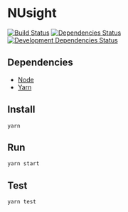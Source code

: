 # NUsight

[![Build Status](https://travis-ci.org/NUbots/NUsight2.svg?branch=master)](https://travis-ci.org/NUbots/NUsight2)
[![Dependencies Status](https://david-dm.org/NUbots/NUsight2/status.svg)](https://david-dm.org/NUbots/NUsight2)
[![Development Dependencies Status](https://david-dm.org/NUbots/NUsight2/dev-status.svg)](https://david-dm.org/NUbots/NUsight2?type=dev)


## Dependencies
- [Node](https://nodejs.org/en/download/)
- [Yarn](https://yarnpkg.com/en/docs/install)

## Install
`yarn`

## Run
`yarn start`

## Test
`yarn test`
